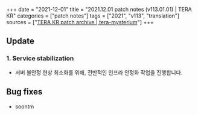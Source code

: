 +++
date = "2021-12-01"
title = "2021.12.01 patch notes (v113.01.01) | TERA KR"
categories = ["patch notes"]
tags = ["2021", "v113", "translation"]
sources = ["[TERA KR patch archive | tera-mysterium](/ko/patch/2021/v113-01-01)"]
+++

## Update

### **1.** Service stabilization
- 서버 불안정 현상 최소화를 위해, 전반적인 인프라 안정화 작업을 진행합니다.

## Bug fixes

- soontm
